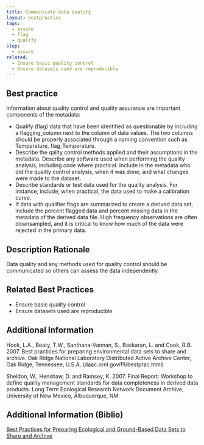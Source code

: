```yaml
---
title: Communicate data quality
layout: bestpractice
tags:
  - assure
  - flag
  - qualify
step:
  - assure
related:
  - Ensure basic quality control
  - Ensure datasets used are reproducible
---
```


## Best practice

Information about quality control and quality assurance are important components of the metadata:

- Qualify (flag) data that have been identified as questionable by including a flagging_column next to the column of data values. The two columns should be properly associated through a naming convention such as Temperature, flag_Temperature.
- Describe the qality control methods applied and their assumptions in the metadata. Describe any software used when performing the quality analysis, including code where practical. Include in the metadata who did the quality control analysis, when it was done, and what changes were made to the dataset.
- Describe standards or test data used for the quality analysis. For instance, include, when practical, the data used to make a calibration curve.
- If data with qualifier flags are summarized to create a derived data set, include the percent flagged data and percent missing data in the metadata of the derived data file. High frequency observations are often downsampled, and it is critical to know how much of the data were rejected in the primary data.

## Description Rationale

Data quality and any methods used for quality control should be communicated so others can assess the data independently.

## Related Best Practices
- Ensure basic quality control
- Ensure datasets used are reproducible

## Additional Information

Hook, L.A., Beaty, T.W., Santhana-Vannan, S., Baskaran, L. and Cook, R.B. 2007. Best practices for preparing environmental data sets to share and archive. Oak Ridge National Laboratory Distributed Active Archive Center, Oak Ridge, Tennessee, U.S.A. (daac.ornl.gov/PI/bestprac.html)

Sheldon, W., Henshaw, D. and Ramsey, K. 2007. Final Report: Workshop to define quality management standards for data completeness in derived data products. Long Term Ecological Research Network Document Archive, University of New Mexico, Albuquerque, NM.

## Additional Information (Biblio)

[Best Practices for Preparing Ecological and Ground-Based Data Sets to Share and Archive](https://www.dataone.org/content/best-practices-preparing-ecological-and-ground-based-data-sets-share-and-archive)
